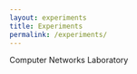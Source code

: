 ```yaml
---
layout: experiments
title: Experiments
permalink: /experiments/
---
```

Computer Networks Laboratory
